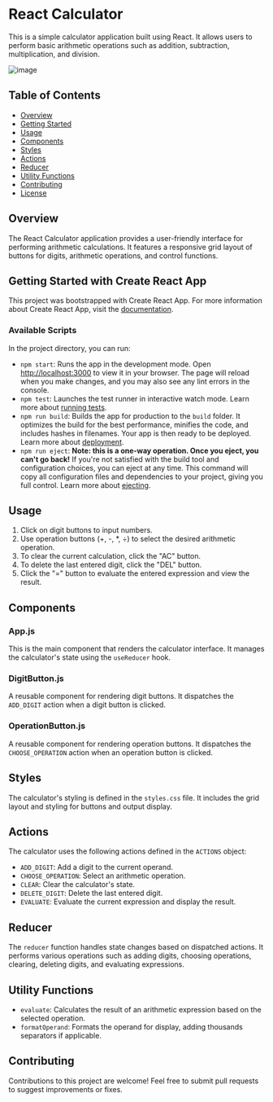 # React Calculator

This is a simple calculator application built using React. It allows users to perform basic arithmetic operations such as addition, subtraction, multiplication, and division.

![image](https://github.com/OluwafisayoIbrahim/calculator-app/assets/78263397/50a1dd83-4aae-4c0e-81be-6494fbb9a9ed)


## Table of Contents

- [Overview](#overview)
- [Getting Started](#getting-started)
- [Usage](#usage)
- [Components](#components)
- [Styles](#styles)
- [Actions](#actions)
- [Reducer](#reducer)
- [Utility Functions](#utility-functions)
- [Contributing](#contributing)
- [License](#license)

## Overview

The React Calculator application provides a user-friendly interface for performing arithmetic calculations. It features a responsive grid layout of buttons for digits, arithmetic operations, and control functions.

## Getting Started with Create React App

This project was bootstrapped with Create React App. For more information about Create React App, visit the [documentation](https://facebook.github.io/create-react-app/docs/getting-started).

### Available Scripts

In the project directory, you can run:

- `npm start`: Runs the app in the development mode. Open [http://localhost:3000](http://localhost:3000) to view it in your browser. The page will reload when you make changes, and you may also see any lint errors in the console.
- `npm test`: Launches the test runner in interactive watch mode. Learn more about [running tests](https://facebook.github.io/create-react-app/docs/running-tests).
- `npm run build`: Builds the app for production to the `build` folder. It optimizes the build for the best performance, minifies the code, and includes hashes in filenames. Your app is then ready to be deployed. Learn more about [deployment](https://facebook.github.io/create-react-app/docs/deployment).
- `npm run eject`: **Note: this is a one-way operation. Once you eject, you can't go back!** If you're not satisfied with the build tool and configuration choices, you can eject at any time. This command will copy all configuration files and dependencies to your project, giving you full control. Learn more about [ejecting](https://facebook.github.io/create-react-app/docs/available-scripts#npm-run-eject).

## Usage

1. Click on digit buttons to input numbers.
2. Use operation buttons (+, -, *, ÷) to select the desired arithmetic operation.
3. To clear the current calculation, click the "AC" button.
4. To delete the last entered digit, click the "DEL" button.
5. Click the "=" button to evaluate the entered expression and view the result.

## Components

### App.js

This is the main component that renders the calculator interface. It manages the calculator's state using the `useReducer` hook.

### DigitButton.js

A reusable component for rendering digit buttons. It dispatches the `ADD_DIGIT` action when a digit button is clicked.

### OperationButton.js

A reusable component for rendering operation buttons. It dispatches the `CHOOSE_OPERATION` action when an operation button is clicked.

## Styles

The calculator's styling is defined in the `styles.css` file. It includes the grid layout and styling for buttons and output display.

## Actions

The calculator uses the following actions defined in the `ACTIONS` object:

- `ADD_DIGIT`: Add a digit to the current operand.
- `CHOOSE_OPERATION`: Select an arithmetic operation.
- `CLEAR`: Clear the calculator's state.
- `DELETE_DIGIT`: Delete the last entered digit.
- `EVALUATE`: Evaluate the current expression and display the result.

## Reducer

The `reducer` function handles state changes based on dispatched actions. It performs various operations such as adding digits, choosing operations, clearing, deleting digits, and evaluating expressions.

## Utility Functions

- `evaluate`: Calculates the result of an arithmetic expression based on the selected operation.
- `formatOperand`: Formats the operand for display, adding thousands separators if applicable.

## Contributing

Contributions to this project are welcome! Feel free to submit pull requests to suggest improvements or fixes.
